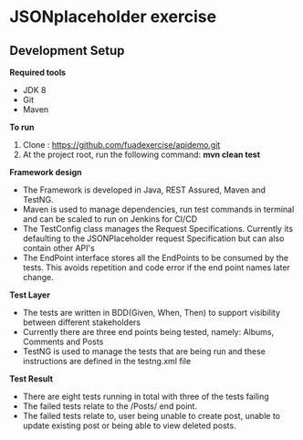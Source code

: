 #  JSONplaceholder exercise

## Development Setup

**Required tools**

* JDK 8
* Git
* Maven 

**To run**

1. Clone : https://github.com/fuadexercise/apidemo.git
2. At the project root, run the following command:  **mvn clean test**

**Framework design**

* The Framework is developed in Java, REST Assured, Maven and TestNG.
* Maven is used to manage dependencies, run test commands in terminal and can be scaled to run on Jenkins for CI/CD
* The TestConfig class manages the Request Specifications. Currently its defaulting to the JSONPlaceholder request Specification but can also contain other API's
* The EndPoint interface stores all the EndPoints to be consumed by the tests. This avoids repetition
and code error if the end point names later change.

**Test Layer**
* The tests are written in BDD(Given, When, Then) to support visibility between different stakeholders
* Currently there are three end points being tested, namely: Albums, Comments and Posts
* TestNG is used to manage the tests that are being run and these instructions are defined in the testng.xml file

**Test Result**

* There are eight tests running in total with three of the tests failing
* The failed tests relate to the /Posts/ end point. 
* The failed tests relate to, user being unable to create post, unable to update existing post or being able to view deleted posts.

